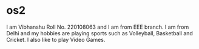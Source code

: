 # os2
I am Vibhanshu Roll No. 220108063 and I am from EEE branch.
I am from Delhi and my hobbies are playing sports such as Volleyball, Basketball and Cricket. I also like to play Video Games.
